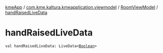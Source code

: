 [kmeApp](../../index.md) / [com.kme.kaltura.kmeapplication.viewmodel](../index.md) / [RoomViewModel](index.md) / [handRaisedLiveData](./hand-raised-live-data.md)

# handRaisedLiveData

`val handRaisedLiveData: LiveData<`[`Boolean`](https://kotlinlang.org/api/latest/jvm/stdlib/kotlin/-boolean/index.html)`>`